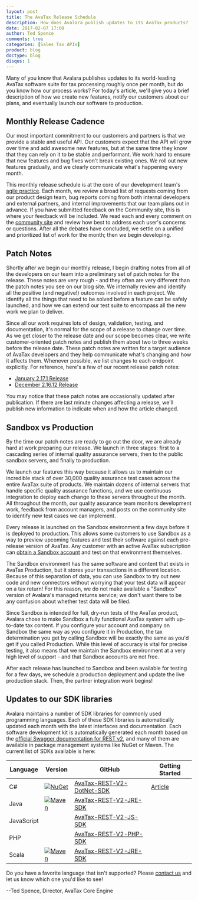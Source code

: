 ```yaml
---
layout: post
title: The AvaTax Release Schedule
description: How does Avalara publish updates to its AvaTax products?
date: 2017-02-07 17:00
author: Ted Spence
comments: true
categories: [Sales Tax APIs]
product: blog
doctype: blog
disqus: 1
---
```


Many of you know that Avalara publishes updates to its world-leading AvaTax software suite for tax processing roughly once per month, but do you know how our process works?  For today's article, we'll give you a brief description of how we create new features, notify our customers about our plans, and eventually launch our software to production.

<h2>Monthly Release Cadence</h2>

Our most important commitment to our customers and partners is that we provide a stable and useful API.  Our customers expect that the API will grow over time and add awesome new features, but at the same time they know that they can rely on it to be stable and performant.  We work hard to ensure that new features and bug fixes won't break existing ones.  We roll out new features gradually, and we clearly communicate what's happening every month.

This monthly release schedule is at the core of our development team's <a href="https://en.wikipedia.org/wiki/Agile_software_development">agile practice</a>.  Each month, we review a broad list of requests coming from our product design team, bug reports coming from both internal developers and external partners, and internal improvements that our team plans out in advance.  If you have submitted feedback on the Community site, this is where your feedback will be included.  We read each and every comment on the <a href="https://community.avalara.com/avalara">community site</a> and review how best to address each user's concerns or questions.  After all the debates have concluded, we settle on a unified and prioritized list of work for the month; then we begin developing.

<h2>Patch Notes</h2>

Shortly after we begin our monthly release, I begin drafting notes from all of the developers on our team into a preliminary set of patch notes for the release.  These notes are very rough - and they often are very different than the patch notes you see on our blog site.  We internally review and identify all the positive (and negative!) outcomes involved in each project.  We identify all the things that need to be solved before a feature can be safely launched, and how we can extend our test suite to encompass all the new work we plan to deliver.  

Since all our work requires lots of design, validation, testing, and documentation, it's normal for the scope of a release to change over time.  As we get closer to the release date and our scope becomes clear, we write customer-oriented patch notes and publish them about two to three weeks before the release date.  These patch notes are written for a target audience of AvaTax developers and they help communicate what's changing and how it affects them.  Whenever possible, we list changes to each endpoint explicitly.  For reference, here's a few of our recent release patch notes:

<ul class="normal">
    <li><a href="http://developer.avalara.com/blog/2016/12/30/rest-v2-17-1-patch-notes/">January 2.17.1 Release</a></li>
    <li><a href="http://developer.avalara.com/blog/2016/11/22/rest-v2-16-12-patch-notes/">December 2.16.12 Release</a></li>
</ul>

You may notice that these patch notes are occasionally updated after publication.  If there are last minute changes affecting a release, we'll publish new information to indicate when and how the article changed.

<h2>Sandbox vs Production</h2>

By the time our patch notes are ready to go out the door, we are already hard at work preparing our release.  We launch in three stages: first to a cascading series of internal quality assurance servers, then to the public  sandbox servers, and finally to production.

We launch our features this way because it allows us to maintain our incredible stack of over 30,000 quality assurance test cases across the entire AvaTax suite of products.  We maintain dozens of internal servers that handle specific quality assurance functions, and we use continuous integration to deploy each change to these servers throughout the month.  All throughout the month, our quality assurance team monitors development work, feedback from account managers, and posts on the community site to identify new test cases we can implement.

Every release is launched on the Sandbox environment a few days before it is deployed to production.  This allows some customers to use Sandbox as a way to preview upcoming features and test their software against each pre-release version of AvaTax.  Any customer with an active AvaTax subscription can <a href="https://help.avalara.com/kb/001/How_do_I_get_access_to_our_development%2F%2Fsandbox_account%3F">obtain a Sandbox account</a> and test on that environment themselves.  

The Sandbox environment has the same software and content that exists in AvaTax Production, but it stores your transactions in a different location.  Because of this separation of data, you can use Sandbox to try out new code and new connectors without worrying that your test data will appear on a tax return!  For this reason, we do not make available a "Sandbox" version of Avalara's managed returns service; we don't want there to be any confusion about whether test data will be filed.

Since Sandbox is intended for full, dry-run tests of the AvaTax product, Avalara chose to make Sandbox a fully functional AvaTax system with up-to-date tax content.  If you configure your account and company on Sandbox the same way as you configure it in Production, the tax determination you get by calling Sandbox will be exactly the same as you'd get if you called Production.  While this level of accuracy is vital for precise testing, it also means that we maintain the Sandbox environment at a very high level of support - and that Sandbox accounts are not free.

After each release has launched to Sandbox and been available for testing for a few days, we schedule a production deployment and update the live production stack.  Then, the partner integration work begins!

<h2>Updates to our SDK libraries</h2>

Avalara maintains a number of SDK libraries for commonly used programming languages.  Each of these SDK libraries is automatically updated each month with the latest interfaces and documentation.  Each software development kit is automatically generated each month based on the <a href="https://sandbox-rest.avatax.com/swagger/ui/index.html">official Swagger documentation for REST v2</a>, and many of them are available in package management systems like NuGet or Maven.  The current list of SDKs available is here:

<div class="mobile-table">
  <table class="styled-table">
    <thead>
      <tr>
        <th>Language</th>
        <th>Version</th>
        <th>GitHub</th>
        <th>Getting Started</th>
      </tr>
    </thead>
    <tbody>
      <tr>
        <td>C#</td>
        <td><a href="https://www.nuget.org/packages/Avalara.AvaTax/"><img src="https://img.shields.io/nuget/v/Avalara.AvaTax.svg?style=plastic" title="NuGet" alt="NuGet"/></a></td>
        <td><a href="https://github.com/avadev/AvaTax-REST-V2-DotNet-SDK">AvaTax-REST-V2-DotNet-SDK</a></td>
        <td><a href="http://developer.avalara.com/blog/2016/12/05/csharp-nuget-library">Article</a></td>
      </tr>
      <tr>
        <td>Java</td>
        <td><a href="https://maven-badges.herokuapp.com/maven-central/net.avalara.avatax/avatax-rest-v2-api-java_2.11"><img src="https://maven-badges.herokuapp.com/maven-central/net.avalara.avatax/avatax-rest-v2-api-java_2.11/badge.svg?style=plastic" title="Maven" alt="Maven"/></a></td>
        <td><a href="https://github.com/avadev/AvaTax-REST-V2-JRE-SDK">AvaTax-REST-V2-JRE-SDK</a></td>
        <td></td>
      </tr>
      <tr>
        <td>JavaScript</td>
        <td></td>
        <td><a href="https://github.com/avadev/AvaTax-REST-V2-JS-SDK">AvaTax-REST-V2-JS-SDK</a></td>
        <td></td>
      </tr>
      <tr>
        <td>PHP</td>
        <td></td>
        <td><a href="https://github.com/avadev/AvaTax-REST-V2-PHP-SDK">AvaTax-REST-V2-PHP-SDK</a></td>
        <td></td>
      </tr>
      <tr>
        <td>Scala</td>
        <td><a href="https://maven-badges.herokuapp.com/maven-central/net.avalara.avatax/avatax-rest-v2-api-java_2.11"><img src="https://maven-badges.herokuapp.com/maven-central/net.avalara.avatax/avatax-rest-v2-api-java_2.11/badge.svg?style=plastic" title="Maven" alt="Maven"/></a></td>
        <td><a href="https://github.com/avadev/AvaTax-REST-V2-JRE-SDK">AvaTax-REST-V2-JRE-SDK</a></td>
        <td></td>
      </tr>
    </tbody>
  </table>
</div>

Do you have a favorite language that isn't supported?  Please <a href="https://community.avalara.com/avalara/topics/new">contact us</a> and let us know which one you'd like to see!

--Ted Spence, Director, AvaTax Core Engine

